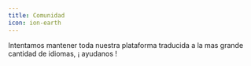 ```yaml
---
title: Comunidad
icon: ion-earth
---
```

Intentamos mantener toda nuestra plataforma traducida a la mas grande
cantidad de idiomas, ¡ ayudanos !
